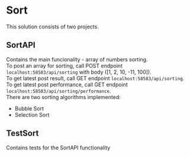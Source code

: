 # Sort
This solution consists of two projects.
## SortAPI
Contains the main funcionality - array of numbers sorting. <br>
To post an array for sorting, call POST endpoint ``localhost:58583/api/sorting`` with body ([1, 2, 10, -11, 100]).<br>
To get latest post result, call GET endpoint ``localhost:58583/api/sorting``.<br>
To get latest post performance, call GET endpoint ``localhost:58583/api/sorting/performance``.<br>
There are two sorting algorithms implemented:
* Bubble Sort
* Selection Sort <br>

## TestSort
Contains tests for the SortAPI functionality
